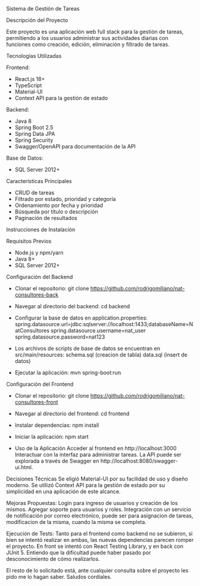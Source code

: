 Sistema de Gestión de Tareas

Descripción del Proyecto

Este proyecto es una aplicación web full stack para la gestión de tareas, permitiendo a los usuarios administrar sus actividades diarias con funciones como creación, edición, eliminación y filtrado de tareas.

Tecnologías Utilizadas

Frontend:

- React.js 18+
- TypeScript
- Material-UI
- Context API para la gestión de estado

Backend:
- Java 8
- Spring Boot 2.5
- Spring Data JPA
- Spring Security 
- Swagger/OpenAPI para documentación de la API

Base de Datos:
- SQL Server 2012+

Características Principales
- CRUD de tareas
- Filtrado por estado, prioridad y categoría
- Ordenamiento por fecha y prioridad
- Búsqueda por título o descripción
- Paginación de resultados

Instrucciones de Instalación

Requisitos Previos
- Node.js y npm/yarn
- Java 8+
- SQL Server 2012+

Configuración del Backend

- Clonar el repositorio:
git clone https://github.com/rodrigomiliano/nat-consultores-back

- Navegar al directorio del backend:
cd backend

- Configurar la base de datos en application.properties:
spring.datasource.url=jdbc:sqlserver://localhost:1433;databaseName=NatConsultores
spring.datasource.username=nat_user
spring.datasource.password=nat123

- Los archivos de scripts de base de datos se encuentran en src/main/resources:
schema.sql (creacion de tabla)
data.sql (insert de datos)

- Ejecutar la aplicación:
mvn spring-boot:run

Configuración del Frontend

- Clonar el repositorio:
git clone https://github.com/rodrigomiliano/nat-consultores-front

- Navegar al directorio del frontend:
cd frontend

- Instalar dependencias:
npm install

- Iniciar la aplicación:
npm start

- Uso de la Aplicación
Acceder al frontend en http://localhost:3000
Interactuar con la interfaz para administrar tareas.
La API puede ser explorada a través de Swagger en http://localhost:8080/swagger-ui.html.


Decisiones Técnicas
Se eligió Material-UI por su facilidad de uso y diseño moderno.
Se utilizó Context API para la gestión de estado por su simplicidad en una aplicación de este alcance.

Mejoras Propuestas:
Login para ingreso de usuarios y creación de los mismos.
Agregar soporte para usuarios y roles.
Integración con un servicio de notificación por correo electrónico, puede ser para asignacion de tareas, modificacion de la misma, cuando la misma se completa.


Ejecución de Tests:
Tanto para el frontend como backend no se subieron, si bien se intentó realizar en ambas, las nuevas dependencias parecen romper el proyecto.
En front se intentó con React Testing Library, y en back con JUnit 5. Entiendo que la dificultad puede haber pasado por desconocimiento de cómo realizarlos.

El resto de lo solicitado está, ante cualquier consulta sobre el proyecto les pido me lo hagan saber.
Saludos cordiales.
